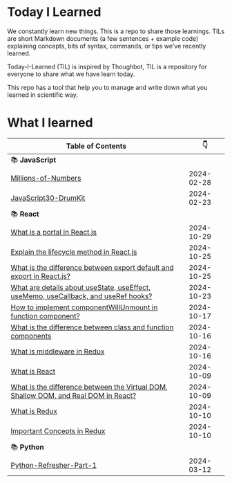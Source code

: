 # Today I Learned

We constantly learn new things. This is a repo to share those learnings.
TILs are short Markdown documents (a few sentences + example code) explaining
concepts, bits of syntax, commands, or tips we've recently learned.

Today-I-Learned (TIL) is inspired by Thoughbot, TIL is a repository for everyone to share what we have learn today.

This repo has a tool that help you to manage and write down what you learned in scientific way.

# What I learned

| Table of Contents | :point_down: |
| -------- | -------- |
| :books: **JavaScript** | |
| [Millions-of-Numbers](JavaScript/millions-of-numbers.md) | 2024-02-28 |
| [JavaScript30-DrumKit](JavaScript/javascript30-DrumKit.md) | 2024-02-23 |
| :books: **React** | |
| [What is a portal in React.js](React/portal-in-react.md) | 2024-10-29 |
| [Explain the lifecycle method in React.js](React/lifecycle-method-react.md) | 2024-10-25 |
| [What is the difference between export default and export in React.js?](React/exportdefault-vs-export.md) | 2024-10-25 |
| [What are details about useState, useEffect, useMemo, useCallback, and useRef hooks?](React/react-hooks-details.md) | 2024-10-23 |
| [How to implement componentWillUnmount in function component?](React/react-class-vs-function-components.md) | 2024-10-17 |
| [What is the difference between class and function components](React/react-class-vs-function-components.md) | 2024-10-16 |
| [What is middleware in Redux](React/what-is-redux-middleware.md) | 2024-10-16|
| [What is React](React/what-is-react.md) | 2024-10-09 |
| [What is the difference between the Virtual DOM, Shallow DOM, and Real DOM in React?](React/the-DOM.md) | 2024-10-09 |
| [What is Redux](React/what-is-redux.md) | 2024-10-10 |
| [Important Concepts in Redux](React/redux-concepts.md) | 2024-10-10 |
| :books: **Python** | |
| [Python-Refresher-Part-1](Python/Python-Refresher-Part-1.md) | 2024-03-12 |
